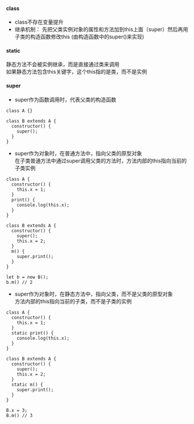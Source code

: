 #### class
- class不存在变量提升   
- 继承机制： 先把父类实例对象的属性和方法加到this上面（super）然后再用子类的构造函数修改this (由构造函数中的super()来实现) 

#### static
静态方法不会被实例继承，而是直接通过类来调用  
如果静态方法包含this关键字，这个this指的是类，而不是实例

#### super
- super作为函数调用时，代表父类的构造函数
```
class A {}

class B extends A {
  constructor() {
    super();
  }
}
```

- super作为对象时，在普通方法中，指向父类的原型对象  
在子类普通方法中通过super调用父类的方法时，方法内部的this指向当前的子类实例
```
class A {
  constructor() {
    this.x = 1;
  }
  print() {
    console.log(this.x);
  }
}

class B extends A {
  constructor() {
    super();
    this.x = 2;
  }
  m() {
    super.print();
  }
}

let b = new B();
b.m() // 2
```

- super作为对象时，在静态方法中，指向父类，而不是父类的原型对象  
方法内部的this指向当前的子类，而不是子类的实例
```
class A {
  constructor() {
    this.x = 1;
  }
  static print() {
    console.log(this.x);
  }
}

class B extends A {
  constructor() {
    super();
    this.x = 2;
  }
  static m() {
    super.print();
  }
}

B.x = 3;
B.m() // 3
```

